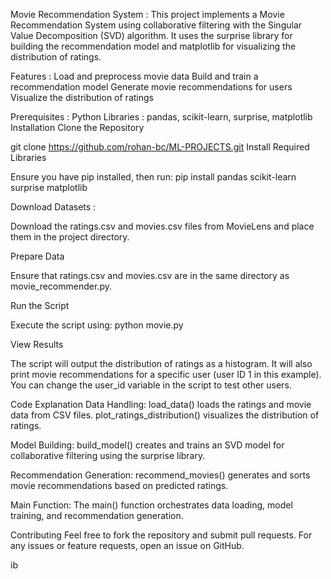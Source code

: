 Movie Recommendation System : 
This project implements a Movie Recommendation System using collaborative filtering with the Singular Value Decomposition (SVD) algorithm. 
It uses the surprise library for building the recommendation model and matplotlib for visualizing the distribution of ratings.

Features : 
Load and preprocess movie data
Build and train a recommendation model
Generate movie recommendations for users
Visualize the distribution of ratings

Prerequisites : 
Python
Libraries : pandas, scikit-learn, surprise, matplotlib
Installation
Clone the Repository

git clone https://github.com/rohan-bc/ML-PROJECTS.git
Install Required Libraries

Ensure you have pip installed, then run:
pip install pandas scikit-learn surprise matplotlib

Download Datasets : 

Download the ratings.csv and movies.csv files from MovieLens and place them in the project directory.

Prepare Data

Ensure that ratings.csv and movies.csv are in the same directory as movie_recommender.py.

Run the Script

Execute the script using:
python movie.py

View Results

The script will output the distribution of ratings as a histogram.
It will also print movie recommendations for a specific user (user ID 1 in this example). You can change the user_id variable in the script to test other users.

Code Explanation
Data Handling: load_data() loads the ratings and movie data from CSV files. plot_ratings_distribution() visualizes the distribution of ratings.

Model Building: build_model() creates and trains an SVD model for collaborative filtering using the surprise library.

Recommendation Generation: recommend_movies() generates and sorts movie recommendations based on predicted ratings.

Main Function: The main() function orchestrates data loading, model training, and recommendation generation.

Contributing
Feel free to fork the repository and submit pull requests. For any issues or feature requests, open an issue on GitHub.

ib
